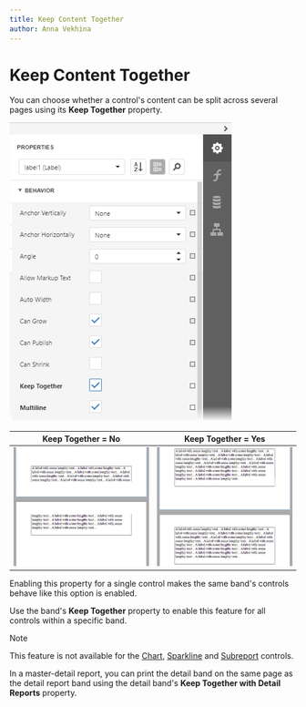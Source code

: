 ```yaml
---
title: Keep Content Together
author: Anna Vekhina
---
```

# Keep Content Together

You can choose whether a control's content can be split across several pages using its **Keep Together** property.

![](../../../images/eurd-web-keep-together-property.png)

| **Keep Together = No** | **Keep Together = Yes** |
|---|---|
| ![](../../../images/eurd-web-keep-together-false.png) | ![](../../../images/eurd-web-keep-together-true.png) |

Enabling this property for a single control makes the same band's controls behave like this option is enabled.

Use the band's **Keep Together** property to enable this feature for all controls within a specific band.

> [!NOTE]
> This feature is not available for the [Chart](../use-report-elements/use-charts.md), [Sparkline](../use-report-elements/use-gauges-and-sparklines/add-sparklines-to-a-report.md) and [Subreport](../use-report-elements/use-basic-report-controls/subreport.md) controls.

In a master-detail report, you can print the detail band on the same page as the detail report band using the detail band's **Keep Together with Detail Reports** property.
